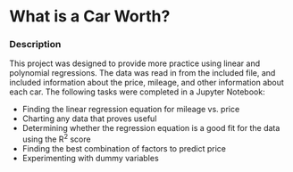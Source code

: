 # What is a Car Worth?

### Description
This project was designed to provide more practice using linear and polynomial regressions.  The data was read in from the included file, and included information about the price, mileage, and other information about each car.  The following tasks were completed in a Jupyter Notebook:

* Finding the linear regression equation for mileage vs. price
* Charting any data that proves useful
* Determining whether the regression equation is a good fit for the data using the R<sup>2</sup> score
* Finding the best combination of factors to predict price
* Experimenting with dummy variables
